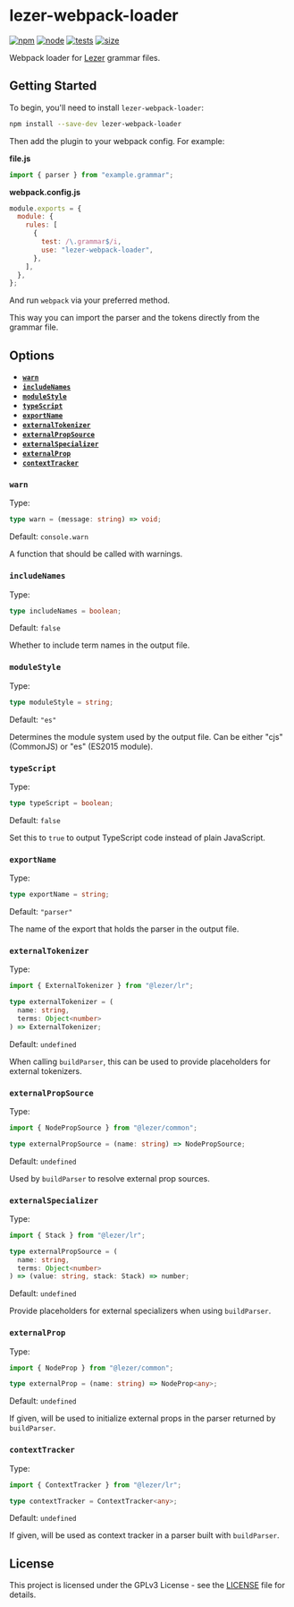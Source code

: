 # lezer-webpack-loader

[![npm][npm]][npm-url]
[![node][node]][node-url]
[![tests][tests]][tests-url]
[![size][size]][size-url]

Webpack loader for [Lezer](https://lezer.codemirror.net/docs/) grammar files.

## Getting Started

To begin, you'll need to install `lezer-webpack-loader`:

```bash
npm install --save-dev lezer-webpack-loader
```

Then add the plugin to your webpack config. For example:

**file.js**

```js
import { parser } from "example.grammar";
```

**webpack.config.js**

```js
module.exports = {
  module: {
    rules: [
      {
        test: /\.grammar$/i,
        use: "lezer-webpack-loader",
      },
    ],
  },
};
```

And run `webpack` via your preferred method.

This way you can import the parser and the tokens directly from the grammar file.

## Options

- [**`warn`**](#warn)
- [**`includeNames`**](#includeNames)
- [**`moduleStyle`**](#moduleStyle)
- [**`typeScript`**](#typeScript)
- [**`exportName`**](#exportName)
- [**`externalTokenizer`**](#externalTokenizer)
- [**`externalPropSource`**](#externalPropSource)
- [**`externalSpecializer`**](#externalSpecializer)
- [**`externalProp`**](#externalProp)
- [**`contextTracker`**](#contextTracker)

### `warn`

Type:

```ts
type warn = (message: string) => void;
```

Default: `console.warn`

A function that should be called with warnings.

### `includeNames`

Type:

```ts
type includeNames = boolean;
```

Default: `false`

Whether to include term names in the output file.

### `moduleStyle`

Type:

```ts
type moduleStyle = string;
```

Default: `"es"`

Determines the module system used by the output file.
Can be either "cjs" (CommonJS) or "es" (ES2015 module).

### `typeScript`

Type:

```ts
type typeScript = boolean;
```

Default: `false`

Set this to `true` to output TypeScript code instead of plain JavaScript.

### `exportName`

Type:

```ts
type exportName = string;
```

Default: `"parser"`

The name of the export that holds the parser in the output file.

### `externalTokenizer`

Type:

```ts
import { ExternalTokenizer } from "@lezer/lr";

type externalTokenizer = (
  name: string,
  terms: Object<number>
) => ExternalTokenizer;
```

Default: `undefined`

When calling `buildParser`, this can be used to provide placeholders for external tokenizers.

### `externalPropSource`

Type:

```ts
import { NodePropSource } from "@lezer/common";

type externalPropSource = (name: string) => NodePropSource;
```

Default: `undefined`

Used by `buildParser` to resolve external prop sources.

### `externalSpecializer`

Type:

```ts
import { Stack } from "@lezer/lr";

type externalPropSource = (
  name: string,
  terms: Object<number>
) => (value: string, stack: Stack) => number;
```

Default: `undefined`

Provide placeholders for external specializers when using `buildParser`.

### `externalProp`

Type:

```ts
import { NodeProp } from "@lezer/common";

type externalProp = (name: string) => NodeProp<any>;
```

Default: `undefined`

If given, will be used to initialize external props in the parser returned by `buildParser`.

### `contextTracker`

Type:

```ts
import { ContextTracker } from "@lezer/lr";

type contextTracker = ContextTracker<any>;
```

Default: `undefined`

If given, will be used as context tracker in a parser built with `buildParser`.

## License

This project is licensed under the GPLv3 License - see the [LICENSE](LICENSE) file for details.

[npm]: https://img.shields.io/npm/v/lezer-webpack-loader.svg
[npm-url]: https://npmjs.com/package/lezer-webpack-loader
[node]: https://img.shields.io/node/v/lezer-webpack-loader.svg
[node-url]: https://nodejs.org
[tests]: https://github.com/joaobrlt/lezer-webpack-loader/workflows/lezer-webpack-loader/badge.svg
[tests-url]: https://github.com/joaobrlt/lezer-webpack-loader/actions
[size]: https://packagephobia.now.sh/badge?p=lezer-webpack-loader
[size-url]: https://packagephobia.now.sh/result?p=lezer-webpack-loader
